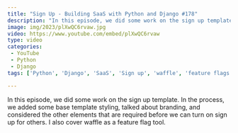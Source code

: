 ```yaml
---
title: "Sign Up - Building SaaS with Python and Django #178"
description: "In this episode, we did some work on the sign up template. In the process, we added some base template styling, talked about branding, and considered the other elements that are required before we can turn on sign up for others. I also cover waffle as a feature flag tool."
image: img/2023/plXwQC6rvaw.jpg
video: https://www.youtube.com/embed/plXwQC6rvaw
type: video
categories:
 - YouTube
 - Python
 - Django
tags: ['Python', 'Django', 'SaaS', 'Sign up', 'waffle', 'feature flags', 'templates']

---
```


In this episode, we did some work on the sign up template. In the process, we added some base template styling, talked about branding, and considered the other elements that are required before we can turn on sign up for others. I also cover waffle as a feature flag tool.

